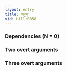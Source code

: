 ```yaml
---
layout: entry
title: བདུག་
vid: Hill:0858
---
```

### Dependencies (N = 0)


### Two overt arguments


### Three overt arguments
